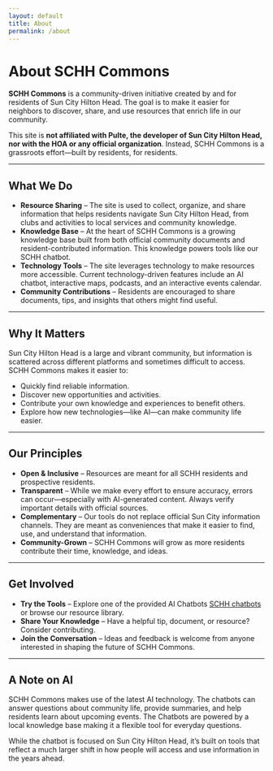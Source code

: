 ```yaml
---
layout: default
title: About
permalink: /about
---
```


# About SCHH Commons

**SCHH Commons** is a community-driven initiative created by and for residents of Sun City Hilton Head. The goal is to make it easier for neighbors to discover, share, and use resources that enrich life in our community.

This site is **not affiliated with Pulte, the developer of Sun City Hilton Head, nor with the HOA or any official organization**. Instead, SCHH Commons is a grassroots effort—built by residents, for residents.

---

## What We Do

* **Resource Sharing** – The site is used to collect, organize, and share information that helps residents navigate Sun City Hilton Head, from clubs and activities to local services and community knowledge.
* **Knowledge Base** – At the heart of SCHH Commons is a growing knowledge base built from both official community documents and resident-contributed information. This knowledge powers tools like our SCHH chatbot.
* **Technology Tools** – The site leverages technology to make resources more accessible. Current technology-driven features include an AI chatbot, interactive maps, podcasts, and an interactive events calendar.
* **Community Contributions** – Residents are encouraged to share documents, tips, and insights that others might find useful.

---

## Why It Matters

Sun City Hilton Head is a large and vibrant community, but information is scattered across different platforms and sometimes difficult to access. SCHH Commons makes it easier to:

* Quickly find reliable information.
* Discover new opportunities and activities.
* Contribute your own knowledge and experiences to benefit others.
* Explore how new technologies—like AI—can make community life easier.

---

## Our Principles

* **Open & Inclusive** – Resources are meant for all SCHH residents and prospective residents.
* **Transparent** – While we make every effort to ensure accuracy, errors can occur—especially with AI-generated content. Always verify important details with official sources.
* **Complementary** – Our tools do not replace official Sun City information channels. They are meant as conveniences that make it easier to find, use, and understand that information.
* **Community-Grown** – SCHH Commons will grow as more residents contribute their time, knowledge, and ideas.

---

## Get Involved

* **Try the Tools** – Explore one of the provided AI Chatbots [SCHH chatbots](/chatbots) or browse our resource library.
* **Share Your Knowledge** – Have a helpful tip, document, or resource? Consider contributing.
* **Join the Conversation** – Ideas and feedback is welcome from anyone interested in shaping the future of SCHH Commons.

---

## A Note on AI

SCHH Commons makes use of the latest AI technology. The chatbots can answer questions about community life, provide summaries, and help residents learn about upcoming events. The Chatbots are powered by  a local knowledge base making it a flexible tool for everyday questions.

While the chatbot is focused on Sun City Hilton Head, it’s built on tools that reflect a much larger shift in how people will access and use information in the years ahead.
